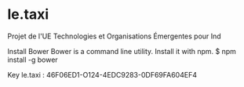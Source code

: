 # le.taxi
Projet de l'UE Technologies et Organisations Émergentes pour Ind

Install Bower
Bower is a command line utility. Install it with npm.
$ npm install -g bower

Key le.taxi : 46F06ED1-O124-4EDC9283-0DF69FA604EF4
